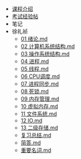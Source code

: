 - [课程介绍](docs/课内笔记/大三上/操作系统/README.md)
- [考试经验帖](docs/课内笔记/大三上/操作系统/考试经验帖.md)
- 笔记
- 徐礼祯
    - [01 绪论.md](docs/课内笔记/大三上/操作系统/笔记/徐礼祯/01_绪论.md)
    - [02 计算机系统结构.md](docs/课内笔记/大三上/操作系统/笔记/徐礼祯/02_计算机系统结构.md)
    - [03 操作系统结构.md](docs/课内笔记/大三上/操作系统/笔记/徐礼祯/03_操作系统结构.md)
    - [04 进程.md](docs/课内笔记/大三上/操作系统/笔记/徐礼祯/04_进程.md)
    - [05 线程.md](docs/课内笔记/大三上/操作系统/笔记/徐礼祯/05_线程.md)
    - [06 CPU调度.md](docs/课内笔记/大三上/操作系统/笔记/徐礼祯/06_CPU调度.md)
    - [07 进程同步.md](docs/课内笔记/大三上/操作系统/笔记/徐礼祯/07_进程同步.md)
    - [08 死锁.md](docs/课内笔记/大三上/操作系统/笔记/徐礼祯/08_死锁.md)
    - [09 内存管理.md](docs/课内笔记/大三上/操作系统/笔记/徐礼祯/09_内存管理.md)
    - [10 虚拟内存.md](docs/课内笔记/大三上/操作系统/笔记/徐礼祯/10_虚拟内存.md)
    - [11 文件系统.md](docs/课内笔记/大三上/操作系统/笔记/徐礼祯/11_文件系统.md)
    - [12 IO.md](docs/课内笔记/大三上/操作系统/笔记/徐礼祯/12_IO.md)
    - [13 二级存储.md](docs/课内笔记/大三上/操作系统/笔记/徐礼祯/13_二级存储.md)
    - [复习总结.md](docs/课内笔记/大三上/操作系统/笔记/徐礼祯/00_复习总结.md)
    - [简答.md](docs/课内笔记/大三上/操作系统/笔记/徐礼祯/简答.md)
    - [重要名词.md](docs/课内笔记/大三上/操作系统/笔记/徐礼祯/重要名词.md)
